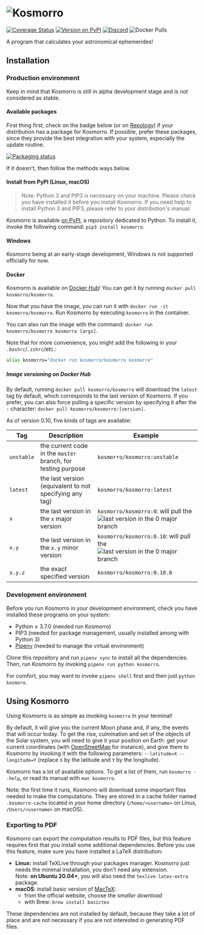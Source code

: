 # ![Kosmorro](kosmorrolib/assets/png/kosmorro-logo.png)
[![Coverage Status](https://coveralls.io/repos/github/Kosmorro/kosmorro/badge.svg?branch=master)](https://coveralls.io/github/Kosmorro/kosmorro?branch=master) [![Version on PyPI](https://img.shields.io/pypi/v/kosmorro)](https://pypi.org/project/kosmorro) [![Discord](https://img.shields.io/discord/650237632533757965?logo=discord&label=%23kosmorro)](https://discord.gg/TVX4MSKGaa) ![Docker Pulls](https://img.shields.io/docker/pulls/kosmorro/kosmorro)

A program that calculates your astronomical ephemerides!

## Installation

### Production environment

Keep in mind that Kosmorro is still in alpha development stage and is not considered as stable.

#### Available packages

First thing first, check on the badge below (or on [Repology](https://repology.org/project/kosmorro/packages)) if your distribution has a package for Kosmorro.
If possible, prefer these packages, since they provide the best integration with your system, especially the update routine.

[![Packaging status](https://repology.org/badge/vertical-allrepos/kosmorro.svg)](https://repology.org/project/kosmorro/versions)

If it doesn't, then follow the methods ways below.

#### Install from PyPI (Linux, macOS)

> Note: Python 3 and PIP3 is necessary on your machine.
> Please check you have installed it before you install Kosmorro.
> If you need help to install Python 3 and PIP3, please refer to your distribution's manual.

Kosmorro is available [on PyPI](https://pypi.org/project/kosmorro/), a repository dedicated to Python.
To install it, invoke the following command: `pip3 install kosmorro`.

#### Windows

Kosmorro being at an early-stage development, Windows is not supported officially for now.

#### Docker

Kosmorro is available on [Docker Hub](https://hub.docker.com/r/kosmorro/kosmorro)!
You can get it by running `docker pull kosmorro/kosmorro`.

Now that you have the image, you can run it with `docker run -it kosmorro/kosmorro`.
Run Kosmorro by executing `kosmorro` in the container.

You can also run the image with the command: `docker run kosmorro/kosmorro kosmorro [args]`.

Note that for more convenience, you might add the following in your `.bashrc`/`.zshrc`/etc.:

```bash
alias kosmorro="docker run kosmorro/kosmorro kosmorro"
```

##### Image versioning on Docker Hub

By default, running `docker pull kosmorro/kosmorro` will download the `latest` tag by default, which corresponds to the last version of Kosmorro.
If you prefer, you can also force pulling a specific version by specifying it after the `:` character: `docker pull kosmorro/kosmorro:[version]`.

As of version 0.10, five kinds of tags are available:

| Tag | Description | Example
| --- | --- | ---
| `unstable` | the current code in the `master` branch, for testing purpose | `kosmorro/kosmorro:unstable`
| `latest` | the last version (equivalent to not specifying any tag) | `kosmorro/kosmorro:latest`
| `x` | the last version in the `x` major version | `kosmorro/kosmorro:0`: will pull the ![last version in the `0` major branch](https://img.shields.io/docker/v/kosmorro/kosmorro/0?style=flat-square)
| `x.y` | the last version in the `x.y` minor version | `kosmorro/kosmorro:0.10`: will pull the ![last version in the `0` major branch](https://img.shields.io/docker/v/kosmorro/kosmorro/0.10?style=flat-square)
| `x.y.z` | the exact specified version | `kosmorro/kosmorro:0.10.0`

### Development environment

Before you run Kosmorro in your development environment, check you have installed these programs on your system:

- Python ≥ 3.7.0 (needed run Kosmorro)
- PIP3 (needed for package management, usually installed among with Python 3)
- [Pipenv](https://pypi.org/project/pipenv/) (needed to manage the virtual environment)

Clone this repository and run `pipenv sync` to install all the dependencies.
Then, run Kosmorro by invoking `pipenv run python kosmorro`.

For comfort, you may want to invoke `pipenv shell` first and then just `python kosmoro`.

## Using Kosmorro

Using Kosmorro is as simple as invoking `kosmorro` in your terminal!

By default, it will give you the current Moon phase and, if any, the events that will occur today.
To get the rise, culmination and set of the objects of the Solar system, you will need to give it your position on Earth: get your current coordinates (with [OpenStreetMap](https://www.openstreetmap.org) for instance), and give them to Kosmorro by invoking it with the following parameters: `--latitude=X --longitude=Y` (replace `X` by the latitude and `Y` by the longitude).

Kosmorro has a lot of available options. To get a list of them, run `kosmorro --help`, or read its manual with `man kosmorro`.

Note: the first time it runs, Kosmorro will download some important files needed to make the computations. They are stored in a cache folder named `.kosmorro-cache` located in your home directory (`/home/<username>` on Linux, `/Users/<username>` on macOS).

### Exporting to PDF

Kosmorro can export the computation results to PDF files, but this feature requires first that you install some additional dependencies.
Before you use this feature, make sure you have installed a LaTeX distribution:

- **Linux:** install TeXLive through your packages manager. Kosmorro just needs the minimal installation, you don't need any extension.  
  Note: **on Ubuntu 20.04+**, you will also need the `texlive-latex-extra` package.
- **macOS**: install basic version of [MacTeX](https://www.tug.org/mactex/):
    - from the official website, choose the _smaller download_
    - with Brew: `brew install basictex`

These dependencies are not installed by default, because they take a lot of place and are not necessary if you are not interested in generating PDF files.
